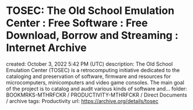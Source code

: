 # TOSEC: The Old School Emulation Center : Free Software : Free Download, Borrow and Streaming : Internet Archive

created: October 3, 2022 5:42 PM (UTC)
description: The Old School Emulation Center (TOSEC) is a retrocomputing initiative dedicated to the cataloging and preservation of software, firmware and resources for microcomputers, minicomputers and video game consoles. The main goal of the project is to catalog and audit various kinds of software and...
folder: BOOKMRKS-MTHRFCKR / PRODUCTIVITY-MTHRFCKR / Direct Documents / archive
tags: Productivity
url: https://archive.org/details/tosec